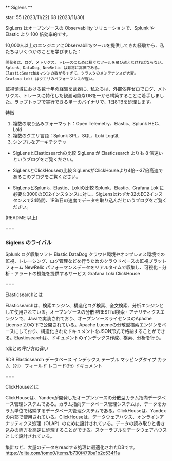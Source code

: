 ** Siglens **

star: 55 (2023/11/22)
      68 (2023/11/30)

SigLens はオープンソースの Observability ソリューションで、Splunk や Elastic より 100 倍効率的です。

10,000人以上のエンジニアにObservabilityツールを提供してきた経験から、私たちはいくつかのことを学びました：

    開発者は、ログ、メトリクス、トレースのために様々なツールを飛び越えなければならない。
    Splunk、DataDog、NewRelic は非常に高価である。
    ElasticSearchはマシンの数が多すぎて、クラスタのメンテナンスが大変。
    Grafana Loki はクエリのパフォーマンスが遅い。

監視領域における数十年の経験を武器に、私たちは、外部依存ゼロでログ、メトリクス、トレースに特化した観測可能なDBを一から構築することに着手しました。ラップトップで実行できる単一のバイナリで、1日8TBを処理します。

特徴
1. 複数の取り込みフォーマット：Open Telemetry、Elastic、Splunk HEC、Loki
2. 複数のクエリ言語：Splunk SPL、SQL、Loki LogQL
3. シンプルなアーキテクチャ

* SigLensとElasticsearchの比較
SigLens が Elasticsearch よりも 8 倍速いというブログをご覧ください。

* SigLensとClickHouseの比較
SigLensがClickHouseより4倍～37倍高速であるこのブログをご覧ください。

* SigLensとSplunk、Elastic、Lokiの比較
Splunk、Elastic、Grafana Lokiに必要な3000のEC2インスタンスに対し、SigLensはわずか32のEC2インスタンスで24時間、1PB/日の速度でデータを取り込んだというブログをご覧ください。

(README 以上)

===
### Siglens のライバル

Splunk ログ収集ソフト
Elastic
DataDog クラウド環境やオンプレミス環境での監視、トレーシング、ログ管理などを行うためのクラウドベースの監視プラットフォーム
NewRelic パフォーマンスデータをリアルタイムで収集し、可視化・分析・アラートの機能を提供するサービス
Grafana Loki
ClickHouse






===

Elasticsearchとは

Elasticsearchは、検索エンジン、構造化ログ検索、全文検索、分析エンジンとして使用されている。オープンソースの分散型RESTful検索・アナリティクスエンジンで、Javaで実装されており、オープンソースライセンスのApache License 2.0の下で公開されている。Apache Luceneの分散型検索エンジンをベースにしており、構造化されたドキュメントをJSON形式で格納することができる。Elasticsearchは、ドキュメントのインデックス作成、検索、分析を行う。

rdbとの呼び方の違い

RDB	Elasticsearch
データベース	インデックス
テーブル	マッピングタイプ
カラム（列）	フィールド
レコード(行)	ドキュメント

===

ClickHouseとは

ClickHouseは、Yandexが開発したオープンソースの分散型カラム指向データベース管理システムである。カラム指向データベース管理システムは、データをカラム単位で格納するデータベース管理システムである。ClickHouseは、Yandexの内部で使用されている。ClickHouseは、データウェアハウス、オンラインアナリティクス処理（OLAP）のために設計されている。データの読み取りと書き込みの両方を高速に処理することができる。スケーラブルなデータウェアハウスとして設計されている。

集計など、大量のデータをreadする処理に最適化されたDBです。
https://qiita.com/tomo0/items/b730f479ba1b2c534f1a
